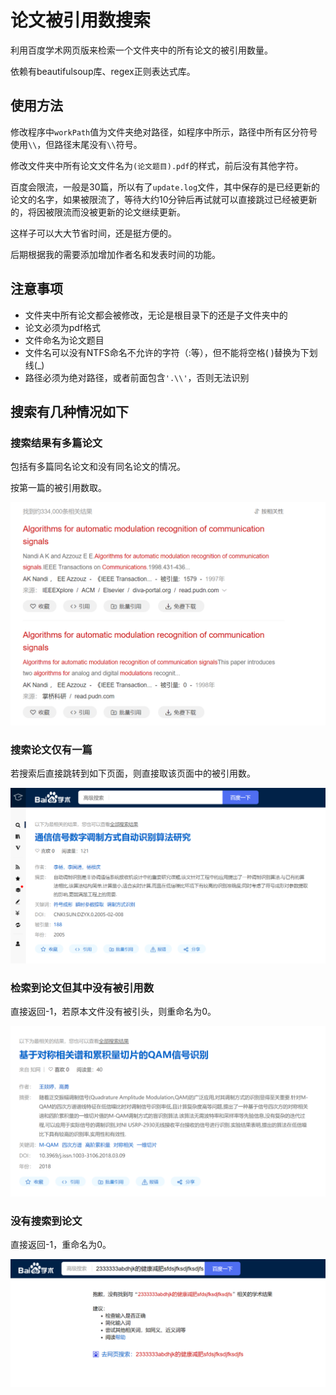 # 论文被引用数搜索

利用百度学术网页版来检索一个文件夹中的所有论文的被引用数量。

依赖有beautifulsoup库、regex正则表达式库。

## 使用方法

修改程序中`workPath`值为文件夹绝对路径，如程序中所示，路径中所有区分符号使用`\\`，但路径末尾没有`\\`符号。

修改文件夹中所有论文文件名为`(论文题目).pdf`的样式，前后没有其他字符。

百度会限流，一般是30篇，所以有了`update.log`文件，其中保存的是已经更新的论文的名字，如果被限流了，等待大约10分钟后再试就可以直接跳过已经被更新的，将因被限流而没被更新的论文继续更新。

这样子可以大大节省时间，还是挺方便的。

后期根据我的需要添加增加作者名和发表时间的功能。

## 注意事项

- 文件夹中所有论文都会被修改，无论是根目录下的还是子文件夹中的
- 论文必须为pdf格式
- 文件命名为论文题目
- 文件名可以没有NTFS命名不允许的字符（:等），但不能将空格( )替换为下划线(_)
- 路径必须为绝对路径，或者前面包含`'.\\'`，否则无法识别

## 搜索有几种情况如下

### 搜索结果有多篇论文

包括有多篇同名论文和没有同名论文的情况。

按第一篇的被引用数取。

![1](readme/1.png)

### 搜索论文仅有一篇

若搜索后直接跳转到如下页面，则直接取该页面中的被引用数。

![2](readme/2.png)

### 检索到论文但其中没有被引用数

直接返回-1，若原本文件没有被引头，则重命名为0。

![3](readme/3.png)

### 没有搜索到论文

直接返回-1，重命名为0。

![4](readme/4.png)